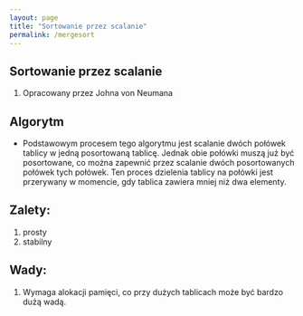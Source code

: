 ```yaml
---
layout: page
title: "Sortowanie przez scalanie"
permalink: /mergesort
---
```


## Sortowanie przez scalanie

1. Opracowany przez Johna von Neumana

## Algorytm
* Podstawowym procesem tego algorytmu jest scalanie dwóch połówek tablicy w jedną posortowaną tablicę. Jednak obie połówki muszą już być posortowane, co można zapewnić przez scalanie dwóch posortowanych połówek tych połówek. Ten proces dzielenia tablicy na połówki jest przerywany w momencie, gdy tablica zawiera mniej niż dwa elementy.

## Zalety:
1. prosty
2. stabilny


## Wady:
1. Wymaga alokacji pamięci, co przy dużych tablicach może być bardzo dużą wadą.